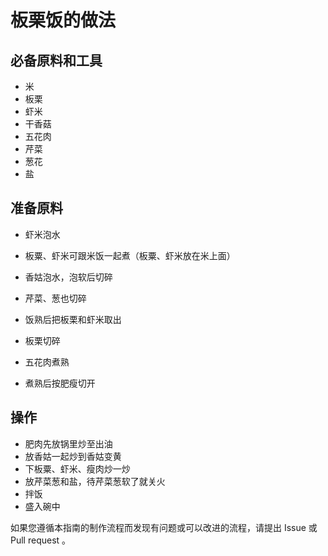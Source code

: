 # 板栗饭的做法

## 必备原料和工具

* 米
* 板栗
* 虾米
* 干香菇
* 五花肉
* 芹菜
* 葱花
* 盐


## 准备原料

* 虾米泡水
* 板粟、虾米可跟米饭一起煮（板粟、虾米放在米上面）
* 香姑泡水，泡软后切碎
* 芹菜、葱也切碎
* 饭熟后把板栗和虾米取出
* 板栗切碎

* 五花肉煮熟
* 煮熟后按肥瘦切开

## 操作

* 肥肉先放锅里炒至出油
* 放香姑一起炒到香姑变黄
* 下板粟、虾米、瘦肉炒一炒
* 放芹菜葱和盐，待芹菜葱软了就关火
* 拌饭
* 盛入碗中


如果您遵循本指南的制作流程而发现有问题或可以改进的流程，请提出 Issue 或 Pull request 。
